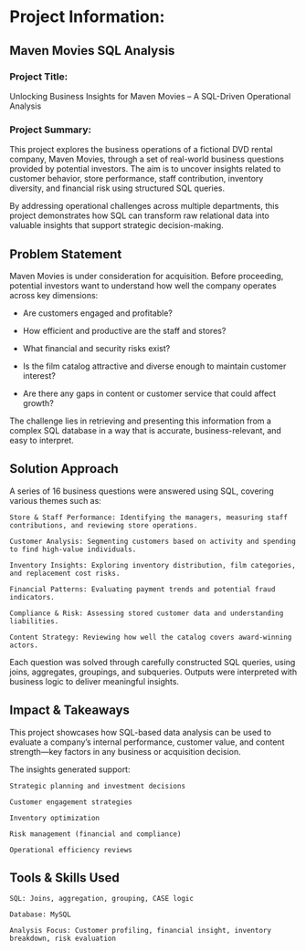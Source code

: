 # Project Information: 
## Maven Movies SQL Analysis

### Project Title:
Unlocking Business Insights for Maven Movies – A SQL-Driven Operational Analysis

### Project Summary:
This project explores the business operations of a fictional DVD rental company, Maven Movies, through a set of real-world business questions provided by potential investors. The aim is to uncover insights related to customer behavior, store performance, staff contribution, inventory diversity, and financial risk using structured SQL queries.

By addressing operational challenges across multiple departments, this project demonstrates how SQL can transform raw relational data into valuable insights that support strategic decision-making.


## Problem Statement

Maven Movies is under consideration for acquisition. Before proceeding, potential investors want to understand how well the company operates across key dimensions:

-    Are customers engaged and profitable?

 -   How efficient and productive are the staff and stores?

  -  What financial and security risks exist?

   - Is the film catalog attractive and diverse enough to maintain customer interest?

   - Are there any gaps in content or customer service that could affect growth?

The challenge lies in retrieving and presenting this information from a complex SQL database in a way that is accurate, business-relevant, and easy to interpret.


## Solution Approach

A series of 16 business questions were answered using SQL, covering various themes such as:

    Store & Staff Performance: Identifying the managers, measuring staff contributions, and reviewing store operations.

    Customer Analysis: Segmenting customers based on activity and spending to find high-value individuals.

    Inventory Insights: Exploring inventory distribution, film categories, and replacement cost risks.

    Financial Patterns: Evaluating payment trends and potential fraud indicators.

    Compliance & Risk: Assessing stored customer data and understanding liabilities.

    Content Strategy: Reviewing how well the catalog covers award-winning actors.

Each question was solved through carefully constructed SQL queries, using joins, aggregates, groupings, and subqueries. Outputs were interpreted with business logic to deliver meaningful insights.


## Impact & Takeaways

This project showcases how SQL-based data analysis can be used to evaluate a company’s internal performance, customer value, and content strength—key factors in any business or acquisition decision.

The insights generated support:

    Strategic planning and investment decisions

    Customer engagement strategies

    Inventory optimization

    Risk management (financial and compliance)

    Operational efficiency reviews

## Tools & Skills Used

    SQL: Joins, aggregation, grouping, CASE logic

    Database: MySQL

    Analysis Focus: Customer profiling, financial insight, inventory breakdown, risk evaluation
